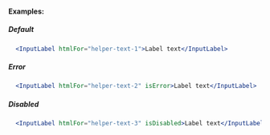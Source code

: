 #### Examples:

##### Default
```jsx padded
  <InputLabel htmlFor="helper-text-1">Label text</InputLabel>
```

##### Error
```jsx padded
  <InputLabel htmlFor="helper-text-2" isError>Label text</InputLabel>
```

##### Disabled
```jsx padded
  <InputLabel htmlFor="helper-text-3" isDisabled>Label text</InputLabel>
```